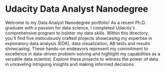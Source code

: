 # Udacity Data Analyst Nanodegree
Welcome to my Data Analyst Nanodegree portfolio! As a recent Ph.D. graduate with a passion for data science, I completed Udacity's comprehensive program to bolster my data skills. Within this directory, you'll find five meticulously crafted projects showcasing my expertise in exploratory data analysis (EDA), data visualization, AB tests and results showcasing. These hands-on endeavors represent my commitment to excellence in data-driven problem-solving and highlight my capabilities as a versatile data scientist. Explore these projects to witness the power of data in unraveling intriguing insights and making informed decisions.
